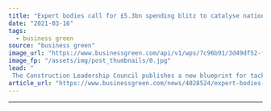 ```yaml
---
title: "Expert bodies call for £5.3bn spending blitz to catalyse national home retrofit push"
date: "2021-03-16"
tags: 
  - business green
source: "business green"
image_url: "https://www.businessgreen.com/api/v1/wps/7c96b91/3d49df52-f429-4958-a4e2-92520df7e2f2/4/iStock-171345969-185x114.jpg"
image_fp: "/assets/img/post_thumbnails/0.jpg"
lead: "
 The Construction Leadership Council publishes a new blueprint for tackling the UK's inefficient housing stock, as Bankers for Net Zero calls for policy interventions to drive green home investment ..."
article_url: "https://www.businessgreen.com/news/4028524/expert-bodies-gbp-3bn-spending-blitz-catalyse-national-home-retrofit-push"
---
```


---
